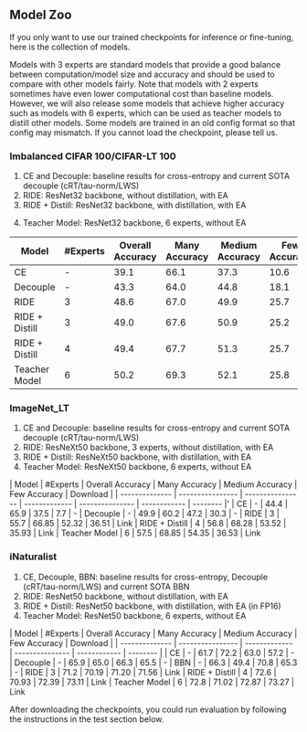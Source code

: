 ## Model Zoo
If you only want to use our trained checkpoints for inference or fine-tuning, here is the collection of models.

Models with 3 experts are standard models that provide a good balance between computation/model size and accuracy and should be used to compare with other models fairly. Note that models with 2 experts sometimes have even lower computational cost than baseline models. However, we will also release some models that achieve higher accuracy such as models with 6 experts, which can be used as teacher models to distill other models. Some models are trained in an old config format so that config may mismatch. If you cannot load the checkpoint, please tell us.

### Imbalanced CIFAR 100/CIFAR-LT 100
1. CE and Decouple: baseline results for cross-entropy and current SOTA decouple (cRT/tau-norm/LWS)
2. RIDE: ResNet32 backbone, without distillation, with EA
3. RIDE + Distill: ResNet32 backbone, with distillation, with EA
<!-- 3. RIDE's larger Model with better performance: ResNet32 backbone, 4 experts, with distillation, with EA -->
4. Teacher Model: ResNet32 backbone, 6 experts, without EA

<!--
Directory name:
1. cifar_standard_055148
2. cifar_standard_distill_003240
3. cifar_large_053612
4. cifar_teacher_015420
-->

| Model          | #Experts | Overall Accuracy | Many Accuracy | Medium Accuracy | Few Accuracy | Download |
| -------------- | ---------------- | ---------------- | ------------- | --------------- | ------------ | -------- |
| CE             | - | 39.1         | 66.1         | 37.3           | 10.6        | -
| Decouple       | - | 43.3         | 64.0         | 44.8           | 18.1        | -
| RIDE           | 3 | 48.6         | 67.0         | 49.9           | 25.7        | Link
| RIDE + Distill | 3 | 49.0         | 67.6         | 50.9           | 25.2        | Link
| RIDE + Distill | 4 | 49.4         | 67.7         | 51.3           | 25.7        | Link
| Teacher Model  | 6 | 50.2         | 69.3         | 52.1           | 25.8        | Link

### ImageNet_LT
1. CE and Decouple: baseline results for cross-entropy and current SOTA decouple (cRT/tau-norm/LWS)
2. RIDE: ResNeXt50 backbone, 3 experts, without distillation, with EA
2. RIDE + Distill: ResNeXt50 backbone, with distillation, with EA
3. Teacher Model: ResNeXt50 backbone, 6 experts, without EA

<!--
Directory name:
1. imagenet_lt_standard_051430
2. imagenet_lt_larger_distill_133441
3. imagenet_lt_teacher_084702
-->

| Model          | #Experts | Overall Accuracy | Many Accuracy | Medium Accuracy | Few Accuracy | Download |
| -------------- | ---------------- | ---------------- | ------------- | --------------- | ------------ | -------- |'
| CE             | - | 44.4              | 65.9          | 37.5            | 7.7          | -
| Decouple       | - | 49.9              | 60.2          | 47.2            | 30.3         | -
| RIDE           | 3 |  55.7             | 66.85         | 52.32           | 36.51        | Link
| RIDE + Distill | 4 |  56.8             | 68.28         | 53.52           | 35.93        | Link
| Teacher Model  | 6 |  57.5             | 68.85         | 54.35           | 36.53        | Link

### iNaturalist
1. CE, Decouple, BBN: baseline results for cross-entropy, Decouple (cRT/tau-norm/LWS) and current SOTA BBN
2. RIDE: ResNet50 backbone, without distillation, with EA
3. RIDE + Distill: ResNet50 backbone, with distillation, with EA (in FP16)
4. Teacher Model: ResNet50 backbone, 6 experts, without EA

<!--
Directory name:
1. iNaturalist_standard_191630
2. iNaturalist_large_182137
3. iNaturalist_teacher_104314
-->

| Model          | #Experts |  Overall Accuracy | Many Accuracy | Medium Accuracy | Few Accuracy | Download |
| -------------- | ---------------- | ------------- | --------------- | ------------ | -------- |
| CE             | - | 61.7              | 72.2          | 63.0            | 57.2         | -
| Decouple       | - | 65.9              | 65.0          | 66.3            | 65.5         | -
| BBN            | - | 66.3              | 49.4          | 70.8            | 65.3         | -
| RIDE           | 3 | 71.2              | 70.19         | 71.20           | 71.56        | Link
| RIDE + Distill | 4 | 72.6              | 70.93         | 72.39           | 73.11        | Link
| Teacher Model  | 6 | 72.8              | 71.02         | 72.87           | 73.27        | Link


After downloading the checkpoints, you could run evaluation by following the instructions in the test section below.